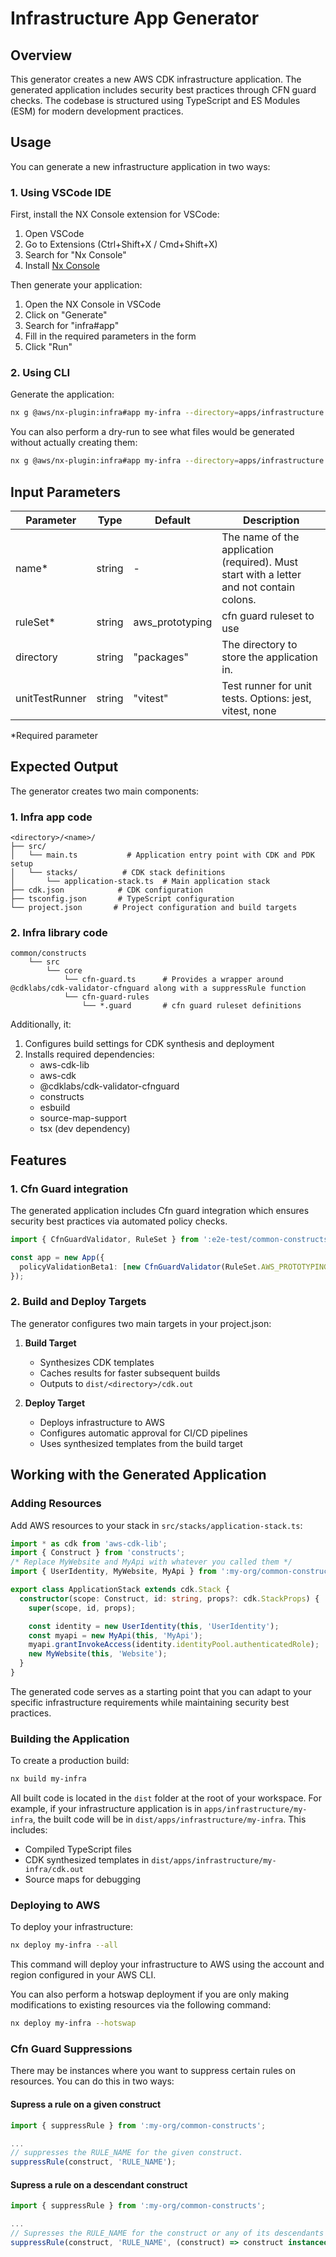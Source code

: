# Infrastructure App Generator

## Overview

This generator creates a new AWS CDK infrastructure application. The generated application includes security best practices through CFN guard checks. The codebase is structured using TypeScript and ES Modules (ESM) for modern development practices.

## Usage

You can generate a new infrastructure application in two ways:

### 1. Using VSCode IDE

First, install the NX Console extension for VSCode:

1. Open VSCode
2. Go to Extensions (Ctrl+Shift+X / Cmd+Shift+X)
3. Search for "Nx Console"
4. Install [Nx Console](https://marketplace.visualstudio.com/items?itemName=nrwl.angular-console)

Then generate your application:

1. Open the NX Console in VSCode
2. Click on "Generate"
3. Search for "infra#app"
4. Fill in the required parameters in the form
5. Click "Run"

### 2. Using CLI

Generate the application:

```bash
nx g @aws/nx-plugin:infra#app my-infra --directory=apps/infrastructure
```

You can also perform a dry-run to see what files would be generated without actually creating them:

```bash
nx g @aws/nx-plugin:infra#app my-infra --directory=apps/infrastructure --dry-run
```

## Input Parameters

| Parameter      | Type   | Default         | Description                                                                              |
| -------------- | ------ | --------------- | ---------------------------------------------------------------------------------------- |
| name\*         | string | -               | The name of the application (required). Must start with a letter and not contain colons. |
| ruleSet\*      | string | aws_prototyping | cfn guard ruleset to use                                                                 |
| directory      | string | "packages"      | The directory to store the application in.                                               |
| unitTestRunner | string | "vitest"        | Test runner for unit tests. Options: jest, vitest, none                                  |

\*Required parameter

## Expected Output

The generator creates two main components:

### 1. Infra app code

```
<directory>/<name>/
├── src/
│   └── main.ts           # Application entry point with CDK and PDK setup
│   └── stacks/          # CDK stack definitions
│       └── application-stack.ts  # Main application stack
├── cdk.json            # CDK configuration
├── tsconfig.json       # TypeScript configuration
└── project.json       # Project configuration and build targets
```

### 2. Infra library code

```
common/constructs
    └── src
        └── core
            └── cfn-guard.ts      # Provides a wrapper around @cdklabs/cdk-validator-cfnguard along with a suppressRule function
            └── cfn-guard-rules
                └── *.guard       # cfn guard ruleset definitions
```

Additionally, it:

1. Configures build settings for CDK synthesis and deployment
2. Installs required dependencies:
   - aws-cdk-lib
   - aws-cdk
   - @cdklabs/cdk-validator-cfnguard
   - constructs
   - esbuild
   - source-map-support
   - tsx (dev dependency)

## Features

### 1. Cfn Guard integration

The generated application includes Cfn guard integration which ensures security best practices via automated policy checks.

```typescript
import { CfnGuardValidator, RuleSet } from ':e2e-test/common-constructs';

const app = new App({
  policyValidationBeta1: [new CfnGuardValidator(RuleSet.AWS_PROTOTYPING)],
});
```

### 2. Build and Deploy Targets

The generator configures two main targets in your project.json:

1. **Build Target**

   - Synthesizes CDK templates
   - Caches results for faster subsequent builds
   - Outputs to `dist/<directory>/cdk.out`

2. **Deploy Target**
   - Deploys infrastructure to AWS
   - Configures automatic approval for CI/CD pipelines
   - Uses synthesized templates from the build target

## Working with the Generated Application

### Adding Resources

Add AWS resources to your stack in `src/stacks/application-stack.ts`:

```typescript
import * as cdk from 'aws-cdk-lib';
import { Construct } from 'constructs';
/* Replace MyWebsite and MyApi with whatever you called them */
import { UserIdentity, MyWebsite, MyApi } from ':my-org/common-constructs';

export class ApplicationStack extends cdk.Stack {
  constructor(scope: Construct, id: string, props?: cdk.StackProps) {
    super(scope, id, props);

    const identity = new UserIdentity(this, 'UserIdentity');
    const myapi = new MyApi(this, 'MyApi');
    myapi.grantInvokeAccess(identity.identityPool.authenticatedRole);
    new MyWebsite(this, 'Website');
  }
}
```

The generated code serves as a starting point that you can adapt to your specific infrastructure requirements while maintaining security best practices.

### Building the Application

To create a production build:

```bash
nx build my-infra
```

All built code is located in the `dist` folder at the root of your workspace. For example, if your infrastructure application is in `apps/infrastructure/my-infra`, the built code will be in `dist/apps/infrastructure/my-infra`. This includes:

- Compiled TypeScript files
- CDK synthesized templates in `dist/apps/infrastructure/my-infra/cdk.out`
- Source maps for debugging

### Deploying to AWS

To deploy your infrastructure:

```bash
nx deploy my-infra --all
```

This command will deploy your infrastructure to AWS using the account and region configured in your AWS CLI.

You can also perform a hotswap deployment if you are only making modifications to existing resources via the following command:

```bash
nx deploy my-infra --hotswap
```

### Cfn Guard Suppressions

There may be instances where you want to suppress certain rules on resources. You can do this in two ways:

#### Supress a rule on a given construct

```typescript
import { suppressRule } from ':my-org/common-constructs';

...
// suppresses the RULE_NAME for the given construct.
suppressRule(construct, 'RULE_NAME');
```

#### Supress a rule on a descendant construct

```typescript
import { suppressRule } from ':my-org/common-constructs';

...
// Supresses the RULE_NAME for the construct or any of its descendants if it is an instance of Bucket
suppressRule(construct, 'RULE_NAME', (construct) => construct instanceof Bucket);
```

